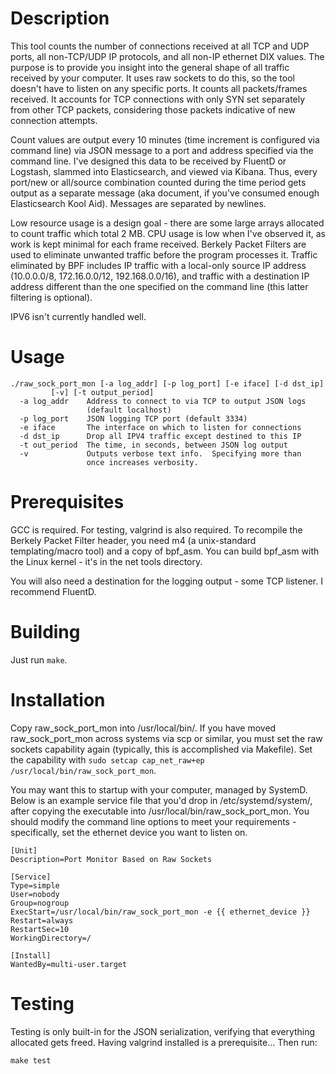 # Description
This tool counts the number of connections received at all TCP and UDP ports, all non-TCP/UDP IP protocols, and all non-IP ethernet DIX values.  The purpose is to provide you insight into the general shape of all traffic received by your computer.  It uses raw sockets to do this, so the tool doesn't have to listen on any specific ports.  It counts all packets/frames received.  It accounts for TCP connections with only SYN set separately from other TCP packets, considering those packets indicative of new connection attempts.

Count values are output every 10 minutes (time increment is configured via command line) via JSON message to a port and address specified via the command line.  I've designed this data to be received by FluentD or Logstash, slammed into Elasticsearch, and viewed via Kibana.  Thus, every port/new or all/source combination counted during the time period gets output as a separate message (aka document, if you've consumed enough Elasticsearch Kool Aid).  Messages are separated by newlines.

Low resource usage is a design goal - there are some large arrays allocated to count traffic which total 2 MB.  CPU usage is low when I've observed it, as work is kept minimal for each frame received.  Berkely Packet Filters are used to eliminate unwanted traffic before the program processes it.  Traffic eliminated by BPF includes IP traffic with a local-only source IP address (10.0.0.0/8, 172.16.0.0/12, 192.168.0.0/16), and traffic with a destination IP address different than the one specified on the command line (this latter filtering is optional).

IPV6 isn't currently handled well.

# Usage
```
./raw_sock_port_mon [-a log_addr] [-p log_port] [-e iface] [-d dst_ip]
         [-v] [-t output_period]
  -a log_addr    Address to connect to via TCP to output JSON logs
                 (default localhost)
  -p log_port    JSON logging TCP port (default 3334)
  -e iface       The interface on which to listen for connections
  -d dst_ip      Drop all IPV4 traffic except destined to this IP
  -t out_period  The time, in seconds, between JSON log output
  -v             Outputs verbose text info.  Specifying more than
                 once increases verbosity.
```

# Prerequisites
GCC is required.  For testing, valgrind is also required.  To recompile the Berkely Packet Filter header, you need m4 (a unix-standard templating/macro tool) and a copy of bpf\_asm.  You can build bpf\_asm with the Linux kernel - it's in the net tools directory.

You will also need a destination for the logging output - some TCP listener.  I recommend FluentD.

# Building
Just run `make`.

# Installation
Copy raw\_sock\_port\_mon into /usr/local/bin/.  If you have moved raw\_sock\_port\_mon across systems via scp or similar, you must set the raw sockets capability again (typically, this is accomplished via Makefile).  Set the capability with `sudo setcap cap_net_raw+ep /usr/local/bin/raw_sock_port_mon`.

You may want this to startup with your computer, managed by SystemD.  Below is an example service file that you'd drop in /etc/systemd/system/, after copying the executable into /usr/local/bin/raw\_sock\_port\_mon.  You should modify the command line options to meet your requirements - specifically, set the ethernet device you want to listen on.

```systemd
[Unit]
Description=Port Monitor Based on Raw Sockets

[Service]
Type=simple
User=nobody
Group=nogroup
ExecStart=/usr/local/bin/raw_sock_port_mon -e {{ ethernet_device }}
Restart=always
RestartSec=10
WorkingDirectory=/

[Install]
WantedBy=multi-user.target
```

# Testing
Testing is only built-in for the JSON serialization, verifying that everything allocated gets freed.  Having valgrind installed is a prerequisite...  Then run:

`make test`

